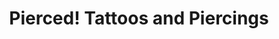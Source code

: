 ---
title: "Pierced! Tattoos and Piercings"
url: /elizabethtown/pierced-tattoos-and-piercings/
shop: tattoo
---